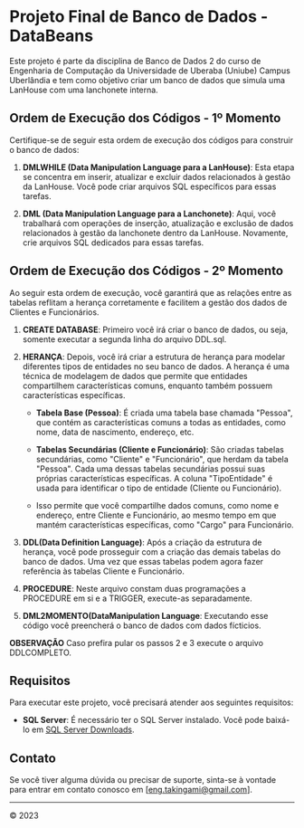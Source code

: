 # Projeto Final de Banco de Dados - DataBeans

Este projeto é parte da disciplina de Banco de Dados 2 do curso de Engenharia de Computação da Universidade de Uberaba (Uniube) Campus Uberlândia e tem como objetivo criar um banco de dados que simula uma LanHouse com uma lanchonete interna.

## Ordem de Execução dos Códigos - 1º Momento

Certifique-se de seguir esta ordem de execução dos códigos para construir o banco de dados:

1. **DMLWHILE (Data Manipulation Language para a LanHouse)**: Esta etapa se concentra em inserir, atualizar e excluir dados relacionados à gestão da LanHouse. Você pode criar arquivos SQL específicos para essas tarefas.

2. **DML (Data Manipulation Language para a Lanchonete)**: Aqui, você trabalhará com operações de inserção, atualização e exclusão de dados relacionados à gestão da lanchonete dentro da LanHouse. Novamente, crie arquivos SQL dedicados para essas tarefas.

## Ordem de Execução dos Códigos - 2º Momento
Ao seguir esta ordem de execução, você garantirá que as relações entre as tabelas reflitam a herança corretamente e facilitem a gestão dos dados de Clientes e Funcionários.

1. **CREATE DATABASE**: Primeiro você irá criar o banco de dados, ou seja, somente executar a segunda linha do arquivo DDL.sql.
2. **HERANÇA**: Depois, você irá criar a estrutura de herança para modelar diferentes tipos de entidades no seu banco de dados. A herança é uma técnica de modelagem de dados que permite que entidades compartilhem características comuns, enquanto também possuem características específicas.

   - **Tabela Base (Pessoa)**: É criada uma tabela base chamada "Pessoa", que contém as características comuns a todas as entidades, como nome, data de nascimento, endereço, etc.

   - **Tabelas Secundárias (Cliente e Funcionário)**: São criadas tabelas secundárias, como "Cliente" e "Funcionário", que herdam da tabela "Pessoa". Cada uma dessas tabelas secundárias possui suas próprias características específicas. A coluna "TipoEntidade" é usada para identificar o tipo de entidade (Cliente ou Funcionário).

   - Isso permite que você compartilhe dados comuns, como nome e endereço, entre Cliente e Funcionário, ao mesmo tempo em que mantém características específicas, como "Cargo" para Funcionário.

3. **DDL(Data Definition Language)**: Após a criação da estrutura de herança, você pode prosseguir com a criação das demais tabelas do banco de dados. Uma vez que essas tabelas podem agora fazer referência às tabelas Cliente e Funcionário.

4. **PROCEDURE**: Neste arquivo constam duas programações a PROCEDURE em si e a TRIGGER, execute-as separadamente.
   
5. **DML2MOMENTO(DataManipulation Language**: Executando esse código você preencherá o banco de dados com dados fícticios.

**OBSERVAÇÃO**
   Caso prefira pular os passos 2 e 3 execute o  arquivo DDLCOMPLETO.

## Requisitos

Para executar este projeto, você precisará atender aos seguintes requisitos:

- **SQL Server**: É necessário ter o SQL Server instalado. Você pode baixá-lo em [SQL Server Downloads](https://www.microsoft.com/en-us/sql-server/sql-server-downloads).

## Contato

Se você tiver alguma dúvida ou precisar de suporte, sinta-se à vontade para entrar em contato conosco em [eng.takingami@gmail.com].

---
© 2023 
